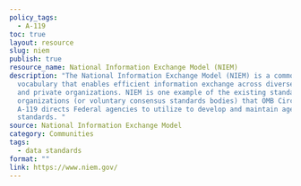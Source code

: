 ```yaml
---
policy_tags:
  - A-119
toc: true
layout: resource
slug: niem
publish: true
resource_name: National Information Exchange Model (NIEM)
description: "The National Information Exchange Model (NIEM) is a common
  vocabulary that enables efficient information exchange across diverse public
  and private organizations. NIEM is one example of the existing standards
  organizations (or voluntary consensus standards bodies) that OMB Circular
  A-119 directs Federal agencies to utilize to develop and maintain agency data
  standards. "
source: National Information Exchange Model
category: Communities
tags:
  - data standards
format: ""
link: https://www.niem.gov/
---
```


